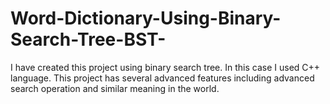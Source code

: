 # Word-Dictionary-Using-Binary-Search-Tree-BST-
I have created this project using binary search tree. In this case I used C++ language. This project has several advanced features including advanced search operation and similar meaning in the world.
